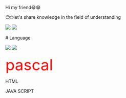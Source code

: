 <p>Hi my friend😁😁</p>
<p>😉🤓let's share knowledge in the field of understanding</p>
<p>
<img src="https://media0.giphy.com/media/WUTywPPYZpdDChyBaZ/giphy.gif?cid=82a1493bgcbuq9qfkkbka8oxfglv3qi8hbxlgh8qb3dmza3l&rid=giphy.gif&ct=g">
 <img src="https://img.shields.io/badge/OS-Linux-blue?&logo=linux" /></p>
# Language
<p>
<img src="https://www.educative.io/static/favicons/faviconV2.png"></img>
<img src="https://www.python.org/static/favicon.ico">
</p>
<p><font color="#ff0000" size="18">pascal</font></p>
<p>HTML</p>
<p>JAVA SCRIPT</p>

